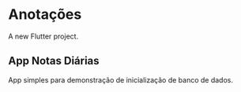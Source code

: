 # Anotações

A new Flutter project.

## App Notas Diárias

App simples para demonstração de inicialização de banco de dados.
